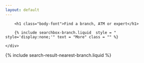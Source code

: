 ```yaml
---
layout: default
---
```


<div class="row">
	<div class="col-md-12">

		<h1 class="body-font">Find a branch, ATM or expert</h1>

		{% include searchbox-branch.liquid  style = " style='display:none;'" text = "More" class = "" %}

	</div>
</div>

<div class="row">
	<div class="col-md-12">
		{% include search-result-nearest-branch.liquid %}
	</div>
</div>